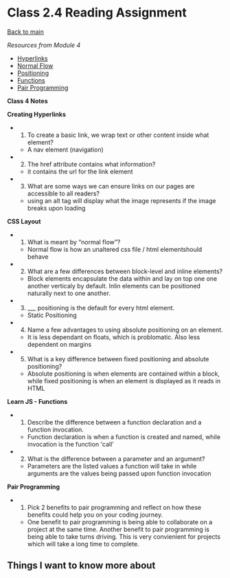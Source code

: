 # Class 2.4 Reading Assignment

[Back to main](https://michaeldulin.github.io/reading-notes)

*Resources from Module 4* 
- [Hyperlinks](https://developer.mozilla.org/en-US/docs/Learn/HTML/Introduction_to_HTML/Creating_hyperlinks)
- [Normal Flow](https://developer.mozilla.org/en-US/docs/Learn/CSS/CSS_layout/Normal_Flow)
- [Positioning](https://developer.mozilla.org/en-US/docs/Learn/CSS/CSS_layout/Positioning)
- [Functions](https://developer.mozilla.org/en-US/docs/Learn/JavaScript/Building_blocks/Functions)
- [Pair Programming](https://www.codefellows.org/blog/6-reasons-for-pair-programming/)

**Class 4 Notes**

**Creating Hyperlinks**
- 1. To create a basic link, we wrap text or other content inside what element?
  - A nav element (navigation)
- 2. The href attribute contains what information?
  - it contains the url for the link element
- 3. What are some ways we can ensure links on our pages are accessible to all readers?
  - using an alt tag will display what the image represents if the image breaks upon loading 

**CSS Layout** 
- 1. What is meant by “normal flow”?
  - Normal flow is how an unaltered css file / html elementshould behave 
- 2. What are a few differences between block-level and inline elements?
  - Block elements encapsulate the data within and lay on top one one another verticaly by default. Inlin elements can be positioned naturally next to one another.
- 3. ___ positioning is the default for every html element.
  - Static Positioning 
- 4. Name a few advantages to using absolute positioning on an element.
  - It is less dependant on floats, which is problomatic. Also less dependent on margins
- 5. What is a key difference between fixed positioning and absolute positioning?
  - Absolute positioning is when elements are contained within a block, while fixed positioning is when an element is displayed as it reads in HTML

**Learn JS - Functions** 
- 1. Describe the difference between a function declaration and a function invocation.
  -  Function declaration is when a function is created and named, while invocation is the function 'call'
- 2. What is the difference between a parameter and an argument?
  - Parameters are the listed values a function will take in while arguments are the values being passed upon function invocation


**Pair Programming**
- 1. Pick 2 benefits to pair programming and reflect on how these benefits could help you on your coding journey.
  - One benefit to pair programming is being able to collaborate on a project at the same time. Another benefit to pair programming is being able to take turns driving. This is very convienient for projects which will take a long time to complete.


## Things I want to know more about
